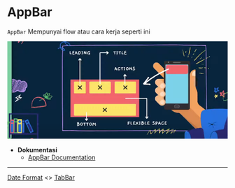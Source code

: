 # AppBar

`AppBar` Mempunyai flow atau cara kerja seperti ini

![AppBar Flow](docs/appbar.png)

* **Dokumentasi**
  * [AppBar Documentation](https://api.flutter.dev/flutter/material/AppBar-class.html)

---

[Date Format](../date_formater/README.md) <> [TabBar]()
